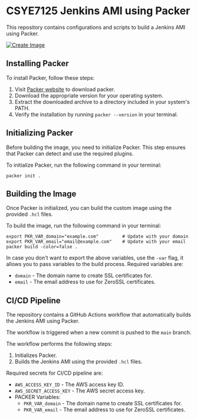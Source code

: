 # CSYE7125 Jenkins AMI using Packer

This repository contains configurations and scripts to build a Jenkins AMI using Packer.

[![Create Image](https://github.com/cyse7125-su24-team06/ami-jenkins/actions/workflows/release.yml/badge.svg)](https://github.com/cyse7125-su24-team06/ami-jenkins/actions/workflows/release.yml)

## Installing Packer

To install Packer, follow these steps:

1. Visit [Packer website](https://www.packer.io/downloads) to download packer.
2. Download the appropriate version for your operating system.
3. Extract the downloaded archive to a directory included in your system's PATH.
4. Verify the installation by running `packer --version` in your terminal.

## Initializing Packer

Before building the image, you need to initialize Packer. This step ensures that Packer can detect and use the required plugins.

To initialize Packer, run the following command in your terminal:

    packer init .

## Building the Image

Once Packer is initialized, you can build the custom image using the provided `.hcl` files.

To build the image, run the following command in your terminal:

    export PKR_VAR_domain="example.com"         # Update with your domain
    export PKR_VAR_email="email@example.com"    # Update with your email
    packer build -color=false .

In case you don't want to export the above variables, use the `-var` flag, it allows you to pass variables to the build process.
Required variables are:

- `domain` - The domain name to create SSL certificates for.
- `email` - The email address to use for ZeroSSL certificates.

## CI/CD Pipeline

The repository contains a GitHub Actions workflow that automatically builds the Jenkins AMI using Packer.

The workflow is triggered when a new commit is pushed to the `main` branch.

The workflow performs the following steps:

1. Initializes Packer.
2. Builds the Jenkins AMI using the provided `.hcl` files.

Required secrets for CI/CD pipeline are:

- `AWS_ACCESS_KEY_ID` - The AWS access key ID.
- `AWS_SECRET_ACCESS_KEY` - The AWS secret access key.
- PACKER Variables:
  - `PKR_VAR_domain` - The domain name to create SSL certificates for.
  - `PKR_VAR_email` - The email address to use for ZeroSSL certificates.
